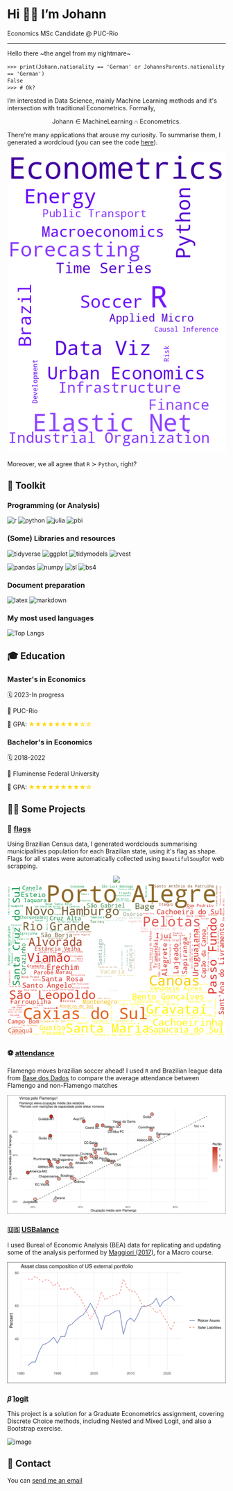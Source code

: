 # Hi ✌🏾 I’m Johann

Economics MSc Candidate @ PUC-Rio

****

Hello there ~the angel from my nightmare~

```
>>> print(Johann.nationality == 'German' or JohannsParents.nationality == 'German')
False
>>> # Ok?
```

I’m interested in Data Science, mainly Machine Learning methods and it's intersection with traditional Econometrics. Formally,

$$
\mathrm{Johann} \in \mathrm{Machine Learning} \cap \mathrm{Econometrics}.
$$

There're many applications that arouse my curiosity. To summarise them, I generated a wordcloud (you can see the code [here](https://github.com/johannmarques/wordcloud)).

<p align = "center">
<img src="https://raw.githubusercontent.com/johannmarques/wordcloud/master/wordcloud.png"/>
</p>

Moreover, we all agree that `R` $\succ$ `Python`, right?

## 🔨 Toolkit

### Programming (or Analysis)
![r](https://img.shields.io/badge/R-276DC3?style=for-the-badge&logo=r&logoColor=white) ![python](https://img.shields.io/badge/Python-14354C?style=for-the-badge&logo=python&logoColor=white) ![julia](https://img.shields.io/badge/julia-9558B2?style=for-the-badge&logo=julia&logoColor=white) ![pbi](https://img.shields.io/badge/Power%20Bi-edbe10?style=for-the-badge&logo=powerbi&logoColor=black)

### (Some) Libraries and resources
![tidyverse](https://img.shields.io/badge/-tidyverse-276DC3?style=for-the-badge&logo=r&logoColor=white) ![ggplot](https://img.shields.io/badge/-ggplot2-276DC3?style=for-the-badge&logo=r&logoColor=white) ![tidymodels](https://img.shields.io/badge/-tidymodels-276DC3?style=for-the-badge&logo=r&logoColor=white) ![rvest](https://img.shields.io/badge/-rvest-276DC3?style=for-the-badge&logo=r&logoColor=white)

![pandas](https://img.shields.io/badge/-pandas-14354C?style=for-the-badge&logo=python&logoColor=white) ![numpy](https://img.shields.io/badge/-numpy-14354C?style=for-the-badge&logo=python&logoColor=white) ![sl](https://img.shields.io/badge/-scikit%20learn-14354C?style=for-the-badge&logo=python&logoColor=white) ![bs4](https://img.shields.io/badge/-BeautifulSoup-14354C?style=for-the-badge&logo=python&logoColor=white)

### Document preparation
![latex](https://img.shields.io/badge/LaTeX-white?style=for-the-badge&logo=latex&logoColor=gray) ![markdown](https://img.shields.io/badge/Markdown-000000?style=for-the-badge&logo=markdown&logoColor=white)

### My most used languages

 ![Top Langs](https://github-readme-stats.vercel.app/api/top-langs/?username=johannmarques&hide=tex&theme=tokyonight)

## 🎓 Education

### Master's in Economics

🗓️ 2023-In progress

🏫 PUC-Rio

🏁 GPA: <span style="color: gold;">★★★★★★★★☆☆</span>

### Bachelor's in Economics

🗓️ 2018-2022

🏫 Fluminense Federal University

🏁 GPA: <span style="color: gold;">★★★★★★★★★☆</span>

## 👨‍💻 Some Projects

### 🚩 [flags](https://github.com/johannmarques/flags)

Using Brazilian Census data, I generated wordclouds summarising municipalities population for each Brazilian state, using it's flag as shape. Flags for all states were automatically collected using `BeautifulSoup`for web scrapping.
<p align = "center">
<img src="https://github.com/johannmarques/flags/blob/master/figures/Par%C3%A1.png?raw=true"/><img src="https://github.com/johannmarques/flags/blob/master/figures/Rio%20Grande%20do%20Sul.png?raw=true"/>
</p>

### ⚽ [attendance](https://github.com/johannmarques/attendance)

Flamengo moves brazilian soccer ahead! I used `R` and Brazilian league data from [Base dos Dados](https://basedosdados.org/) to compare the average attendance between Flamengo and non-Flamengo matches
<p align = "center">
<img src="https://raw.githubusercontent.com/johannmarques/attendance/master/attendance.png"/>
</p>

### 🇺🇸 [USBalance](https://github.com/johannmarques/USBalance)

I used Bureal of Economic Analysis (BEA) data for replicating and updating some of the analysis performed by [Maggiori (2017)](https://www.aeaweb.org/articles?id=10.1257/aer.20130479), for a Macro course.
<p align = "center">
<img src="https://raw.githubusercontent.com/johannmarques/USBalance/master/figures/composition.png"/>
</p>

### $\hat{\beta}$ [logit](https://github.com/johannmarques/logit)

This project is a solution for a Graduate Econometrics assignment, covering Discrete Choice methods, including Nested and Mixed Logit, and also a Bootstrap exercise.

![image](https://github-production-user-asset-6210df.s3.amazonaws.com/59314790/295233772-ebb6ec4c-fb48-4b74-ac55-2018ba2d8aa3.png?X-Amz-Algorithm=AWS4-HMAC-SHA256&X-Amz-Credential=AKIAVCODYLSA53PQK4ZA%2F20240109%2Fus-east-1%2Fs3%2Faws4_request&X-Amz-Date=20240109T142128Z&X-Amz-Expires=300&X-Amz-Signature=2dd327386388bb5088cddc32a0060aa924253f0aea08aec23ece94a28e972e53&X-Amz-SignedHeaders=host&actor_id=59314790&key_id=0&repo_id=453513042)

## 📮 Contact

You can [send me an email](mailto:johannmarques.profissional@outlook.com)
